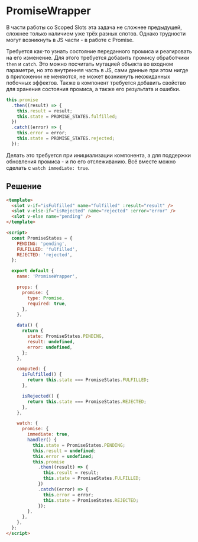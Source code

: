 # PromiseWrapper

В части работы со Scoped Slots эта задача не сложнее предыдущей, сложнее только наличием уже трёх разных слотов. Однако
трудности могут возникнуть в JS части - в работе с Promise.

Требуется как-то узнать состояние переданного промиса и реагировать на его изменение. Для этого требуется добавить
промису обработчики `then` и `catch`. Это можно посчитать мутацией объекта во входном параметре, но это внутренняя часть
в JS, сами данные при этом нигде в приложении не меняются, не может возникнуть неожиданных побочных эффектов. Также в
компонент требуется добавить свойство для хранения состояния промиса, а также его результата и ошибки.

```javascript
this.promise
  .then((result) => {
    this.result = result;
    this.state = PROMISE_STATES.fulfilled;
  })
  .catch((error) => {
    this.error = error;
    this.state = PROMISE_STATES.rejected;
  });
```

Делать это требуется при инициализации компонента, а для поддержки обновления промиса - и по его отслеживанию. Всё
вместе можно сделать с `watch immediate: true`.

## Решение

```html
<template>
  <slot v-if="isFulfilled" name="fulfilled" :result="result" />
  <slot v-else-if="isRejected" name="rejected" :error="error" />
  <slot v-else name="pending" />
</template>

<script>
  const PromiseStates = {
    PENDING: 'pending',
    FULFILLED: 'fulfilled',
    REJECTED: 'rejected',
  };

  export default {
    name: 'PromiseWrapper',

    props: {
      promise: {
        type: Promise,
        required: true,
      },
    },

    data() {
      return {
        state: PromiseStates.PENDING,
        result: undefined,
        error: undefined,
      };
    },

    computed: {
      isFulfilled() {
        return this.state === PromiseStates.FULFILLED;
      },

      isRejected() {
        return this.state === PromiseStates.REJECTED;
      },
    },

    watch: {
      promise: {
        immediate: true,
        handler() {
          this.state = PromiseStates.PENDING;
          this.result = undefined;
          this.error = undefined;
          this.promise
            .then((result) => {
              this.result = result;
              this.state = PromiseStates.FULFILLED;
            })
            .catch((error) => {
              this.error = error;
              this.state = PromiseStates.REJECTED;
            });
        },
      },
    },
  };
</script>
```
